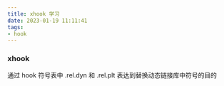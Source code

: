 ```yaml
---
title: xhook 学习
date: 2023-01-19 11:11:41
tags:
- hook
---
```


### xhook

通过 hook 符号表中 .rel.dyn 和 .rel.plt 表达到替换动态链接库中符号的目的
